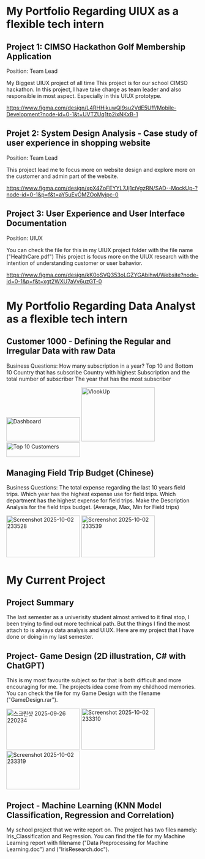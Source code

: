 # My Portfolio Regarding UIUX as a flexible tech intern


## Project 1: CIMSO Hackathon Golf Membership Application
Position: Team Lead

My Biggest UIUX project of all time
This project is for our school CIMSO hackathon. In this project, I have take charge as team leader and also responsible in most aspect. Especially in this UIUX prototype.


https://www.figma.com/design/L4RHHikuwQI9su2VdE5Uff/Mobile-Development?node-id=0-1&t=UVTZUq1tp2ixNKxB-1

## Projet 2: System Design Analysis - Case study of user experience in shopping website
Position: Team Lead

This project lead me to focus more on website design and explore more on the customer and admin part of the website. 

https://www.figma.com/design/xpX4ZoFEYYL7Jj1ciVgzRN/SAD--MockUp-?node-id=0-1&p=f&t=aY5uEvOMZOoMyipc-0

## Project 3: User Experience and User Interface Documentation
Position: UIUX

You can check the file for this in my UIUX project folder with the file name ("HealthCare.pdf")
This project is focus more on the UIUX research with the intention of understanding customer or user bahavior. 

https://www.figma.com/design/kK0oSVQ353oLGZYGAbihwl/Website?node-id=0-1&p=f&t=xgt2WXU7aVv6uzGT-0


# My Portfolio Regarding Data Analyst as a flexible tech intern

## Customer 1000 - Defining the Regular and Irregular Data with raw Data

Business Questions:
How many subscription in a year?
Top 10 and Bottom 10 Country that has subscribe
Country with highest Subscription and the total number of subscriber
The year that has the most subscriber

<img width="192" height="63" alt="Dashboard" src="https://github.com/user-attachments/assets/29a95875-e634-4251-bcf0-70d5f2448747" />
<img width="192" height="141" alt="VlookUp" src="https://github.com/user-attachments/assets/ed58ee57-75ac-441a-b6ce-8577408b139e" />
<img width="192" height="38" alt="Top 10 Customers" src="https://github.com/user-attachments/assets/2cab0d08-d303-4b8f-a768-fcaa03f74651" />




## Managing Field Trip Budget (Chinese)

Business Questions:
The total expense regarding the last 10 years field trips.
Which year has the highest expense use for field trips.
Which department has the highest expense for field trips.
Make the Description Analysis for the field trips budget. (Average, Max, Min for Field trips)

<img width="192" height="109" alt="Screenshot 2025-10-02 233528" src="https://github.com/user-attachments/assets/00dd0721-50d6-4b3a-a5b3-6575aa683652" />
<img width="192" height="109" alt="Screenshot 2025-10-02 233539" src="https://github.com/user-attachments/assets/b15c7604-639d-48a3-a163-d73645d861ca" />








# My Current Project

## Project Summary
The last semester as a univerisity student almost arrived to it final stop, I been trying to find out more technical path. But the things I find the most attach to is always data analysis and UIUX.
Here are my project that I have done or doing in my last semester. 

## Project- Game Design (2D illustration, C# with ChatGPT)
This is my most favourite subject so far that is both difficult and more encouraging for me. The projects idea come from my childhood memories. 
You can check the file for my Game Design with the filename ("GameDesign.rar").

<img width="192" height="107" alt="스크린샷 2025-09-26 220234" src="https://github.com/user-attachments/assets/c33cfdb4-84b4-4108-a938-489ab3791cde" />
<img width="192" height="108" alt="Screenshot 2025-10-02 233310" src="https://github.com/user-attachments/assets/aaef4887-ce79-4163-a675-5e49ae7c75d5" />
<img width="192" height="101" alt="Screenshot 2025-10-02 233319" src="https://github.com/user-attachments/assets/3d50eb52-824e-4e26-92ac-92a129d322d8" />



## Project - Machine Learning (KNN Model Classification, Regression and Correlation)
My school project that we write report on. The project has two files namely: Iris_Classification and Regression.
You can find the file for my Machine Learning report with filename ("Data Preprocessing for Machine Learning.doc") and ("IrisResearch.doc").
